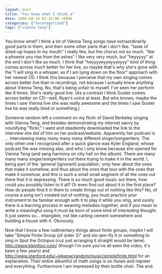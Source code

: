 ```yaml
---
layout: post
title: "You know what I think a"
date: 2006-08-19 02:32:00 +0000
categories: ["Uncategorized"]
tags: ["vienna teng"]
---
```


You know what? I think a lot of Vienna Teng songs have extraordinarily good parts in them, and then some other parts that I don't like. "taste of dried-up hopes in my mouth" I really like, but the chorus not so much. "like a phoenix you rise from the ashes" i like very very much, but "heyyyyy" at the end I don't like so much. I think that "heyyyyeyyeyyyeyyy" kind of thing comes across much better for her live, so maybe that's why she's gone with the "I will sing in a whisper, as if I am lying down on the floor" approach with her newest CD. I think this because I perceive that my own singing comes across better live than in recordings, not because I actually know anything about Vienna Teng. No, that's being unfair to myself, I've seen her perform like 6 times. She's really good live. (As a contrast I think Guster comes across better on CD--well, Ryan's voice at least. But who knows; maybe the times I saw Vienna live she was really awesome and the times I saw Guster live he was really tired or something.)

Someone random left a comment on my flickr of David Berkeley singing with Vienna Teng, and besides demonstrating my internet savvy by nounifying "flickr," I went and obediently downloaded the link to the interview she did of him on her podcast/website. Apparently her podcast is ... interviewing many many many many different singer/songwriters. The only other one I recognized after a quick glance was Kyler England, whose podcast file was missing alas, and who I only know because she opened for Vienna Teng (and sang harmony on city hall on the album). There are many many many singer/songwriters out there trying to make it in the world. I, being part of the 'general [ignorant] population,' only hear about the ones that make it somehow, and thus about the ones that tour with the ones that make it somehow, and this is such a small small segment of all the ones out there that it is depressing. There is so much good music out there, how could you possibly listen to it all? Or even find out about it in the first place? How do people find it in them to create things out of nothing like this? No, of course a song isn't created out of nothing, you must practice your instrument to be familiar enough with it to play it while you sing, and surely there is a learning process in weaving melodies together, and if you mean to write a meaningful song it must be born of some kind of interesting thought. It just seems so... intangible, not like carting cement somewhere and building a house with it. Obviously. 

Now that I know a few rudimentary things about finite groups, maybe I will take "Simple Finite Group (of order 2)" and slo-jam-ify it or something to sing in Spot the Octopus (cuz just arranging it straight would be lame). http://www.kleinfour.com/  (though I'm sure you've all seen the video, it's been a few years) and http://www.stanford.edu/~lekanw/random/music/simplefinite.html for an explanation. Their entire albumful of math songs is on itunes and napster and everything. Furthermore I am impressed by their bottle choir. The end.